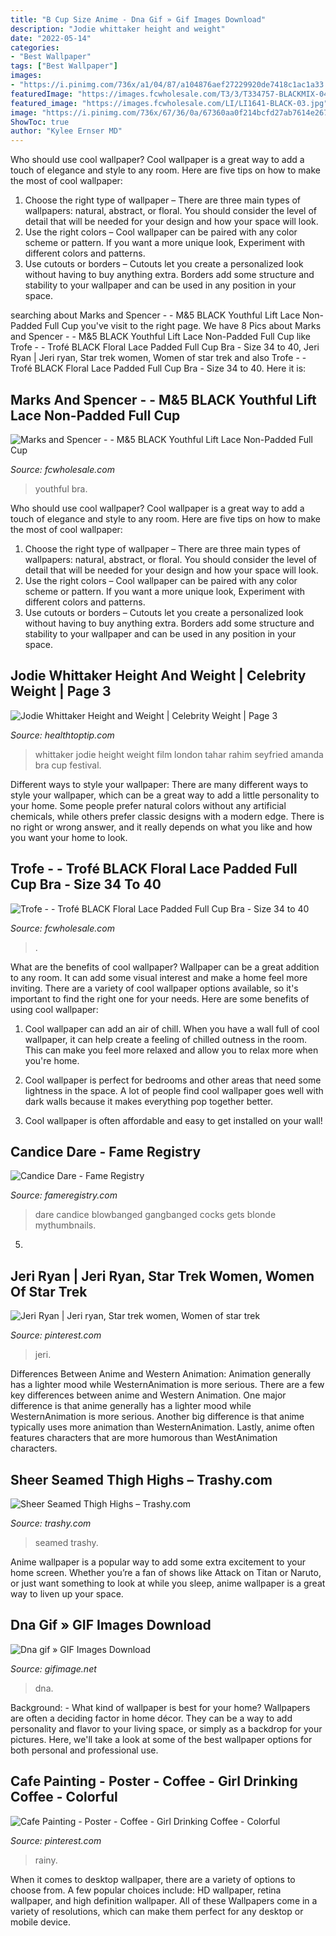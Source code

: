 ```yaml
---
title: "B Cup Size Anime - Dna Gif » Gif Images Download"
description: "Jodie whittaker height and weight"
date: "2022-05-14"
categories:
- "Best Wallpaper"
tags: ["Best Wallpaper"]
images:
- "https://i.pinimg.com/736x/a1/04/87/a104876aef27229920de7418c1ac1a33.jpg"
featuredImage: "https://images.fcwholesale.com/T3/3/T334757-BLACKMIX-04.jpg"
featured_image: "https://images.fcwholesale.com/LI/LI1641-BLACK-03.jpg"
image: "https://i.pinimg.com/736x/67/36/0a/67360aa0f214bcfd27ab7614e267c784.jpg"
ShowToc: true
author: "Kylee Ernser MD"
---
```



Who should use cool wallpaper?
Cool wallpaper is a great way to add a touch of elegance and style to any room. Here are five tips on how to make the most of cool wallpaper: 
1) Choose the right type of wallpaper – There are three main types of wallpapers: natural, abstract, or floral. You should consider the level of detail that will be needed for your design and how your space will look. 
2) Use the right colors – Cool wallpaper can be paired with any color scheme or pattern. If you want a more unique look, Experiment with different colors and patterns. 
3) Use cutouts or borders – Cutouts let you create a personalized look without having to buy anything extra. Borders add some structure and stability to your wallpaper and can be used in any position in your space.

	

		
searching about Marks and Spencer - - M&amp;5 BLACK Youthful Lift Lace Non-Padded Full Cup you've visit to the right page. We have 8 Pics about Marks and Spencer - - M&amp;5 BLACK Youthful Lift Lace Non-Padded Full Cup like Trofe - - Trofé BLACK Floral Lace Padded Full Cup Bra - Size 34 to 40, Jeri Ryan | Jeri ryan, Star trek women, Women of star trek and also Trofe - - Trofé BLACK Floral Lace Padded Full Cup Bra - Size 34 to 40. Here it is:
		
    
## Marks And Spencer - - M&amp;5 BLACK Youthful Lift Lace Non-Padded Full Cup

<img loading=lazy src="https://images.fcwholesale.com/T3/3/T334757-BLACKMIX-04.jpg" onerror="this.onerror=null;this.src='https://tse1.mm.bing.net/th?id=OIP.KBw7kooVUPaPRNVygkirmwHaJ4&amp;pid=15.1';" alt="Marks and Spencer - - M&amp;5 BLACK Youthful Lift Lace Non-Padded Full Cup">

_Source: fcwholesale.com_

>youthful bra. 

	

Who should use cool wallpaper?
Cool wallpaper is a great way to add a touch of elegance and style to any room. Here are five tips on how to make the most of cool wallpaper: 
1) Choose the right type of wallpaper – There are three main types of wallpapers: natural, abstract, or floral. You should consider the level of detail that will be needed for your design and how your space will look. 
2) Use the right colors – Cool wallpaper can be paired with any color scheme or pattern. If you want a more unique look, Experiment with different colors and patterns. 
3) Use cutouts or borders – Cutouts let you create a personalized look without having to buy anything extra. Borders add some structure and stability to your wallpaper and can be used in any position in your space.

    
## Jodie Whittaker Height And Weight | Celebrity Weight | Page 3

<img loading=lazy src="https://healthtoptip.com/wp-content/uploads/2016/03/jodie-whittaker-height-and-weight-3.jpg" onerror="this.onerror=null;this.src='https://tse4.mm.bing.net/th?id=OIP.uhCb-hSVdVLhUklQh3DLQwHaK1&amp;pid=15.1';" alt="Jodie Whittaker Height and Weight | Celebrity Weight | Page 3">

_Source: healthtoptip.com_

>whittaker jodie height weight film london tahar rahim seyfried amanda bra cup festival. 

	

Different ways to style your wallpaper:
There are many different ways to style your wallpaper, which can be a great way to add a little personality to your home. Some people prefer natural colors without any artificial chemicals, while others prefer classic designs with a modern edge. There is no right or wrong answer, and it really depends on what you like and how you want your home to look.

    
## Trofe - - Trofé BLACK Floral Lace Padded Full Cup Bra - Size 34 To 40

<img loading=lazy src="https://images.fcwholesale.com/LI/LI1641-BLACK-03.jpg" onerror="this.onerror=null;this.src='https://tse2.mm.bing.net/th?id=OIP.qCBya1IcDWJ5oFqDBxKbbQHaJ4&amp;pid=15.1';" alt="Trofe - - Trofé BLACK Floral Lace Padded Full Cup Bra - Size 34 to 40">

_Source: fcwholesale.com_

>. 

	

What are the benefits of cool wallpaper?
Wallpaper can be a great addition to any room. It can add some visual interest and make a home feel more inviting. There are a variety of cool wallpaper options available, so it's important to find the right one for your needs. Here are some benefits of using cool wallpaper: 
1. Cool wallpaper can add an air of chill. When you have a wall full of cool wallpaper, it can help create a feeling of chilled outness in the room. This can make you feel more relaxed and allow you to relax more when you're home. 

2. Cool wallpaper is perfect for bedrooms and other areas that need some lightness in the space. A lot of people find cool wallpaper goes well with dark walls because it makes everything pop together better. 

3. Cool wallpaper is often affordable and easy to get installed on your wall!

    
## Candice Dare - Fame Registry

<img loading=lazy src="https://fameregistry.com/wp-content/uploads/2020/10/Candice-Dare.jpg" onerror="this.onerror=null;this.src='https://tse1.mm.bing.net/th?id=OIP.v_c_hKo2FZ0ZRcJuHM57XgHaLH&amp;pid=15.1';" alt="Candice Dare - Fame Registry">

_Source: fameregistry.com_

>dare candice blowbanged gangbanged cocks gets blonde mythumbnails. 

	

5.

    
## Jeri Ryan | Jeri Ryan, Star Trek Women, Women Of Star Trek

<img loading=lazy src="https://i.pinimg.com/736x/a1/04/87/a104876aef27229920de7418c1ac1a33.jpg" onerror="this.onerror=null;this.src='https://tse1.mm.bing.net/th?id=OIP.IbS9SOmMxFSGYZqcnG10CQHaMe&amp;pid=15.1';" alt="Jeri Ryan | Jeri ryan, Star trek women, Women of star trek">

_Source: pinterest.com_

>jeri. 

	

Differences Between Anime and Western Animation: Animation generally has a lighter mood while WesternAnimation is more serious.
There are a few key differences between anime and Western Animation. One major difference is that anime generally has a lighter mood while WesternAnimation is more serious. Another big difference is that anime typically uses more animation than WesternAnimation. Lastly, anime often features characters that are more humorous than WestAnimation characters.

    
## Sheer Seamed Thigh Highs – Trashy.com

<img loading=lazy src="https://cdn.shopify.com/s/files/1/0259/6567/products/find_photo_c1d3d89e-f4ba-49c0-82ca-2ee06c5b83dd.jpeg?v=1456622007" onerror="this.onerror=null;this.src='https://tse2.mm.bing.net/th?id=OIP.GmRe_g4dmpNGaEqJVa9yvwHaLK&amp;pid=15.1';" alt="Sheer Seamed Thigh Highs – Trashy.com">

_Source: trashy.com_

>seamed trashy. 

	

Anime wallpaper is a popular way to add some extra excitement to your home screen. Whether you’re a fan of shows like Attack on Titan or Naruto, or just want something to look at while you sleep, anime wallpaper is a great way to liven up your space.

    
## Dna Gif » GIF Images Download

<img loading=lazy src="https://gifimage.net/wp-content/uploads/2017/07/dna-gif.gif" onerror="this.onerror=null;this.src='https://tse4.mm.bing.net/th?id=OIP.2UAO_DOeCcZMTy7E7MhzsgAAAA&amp;pid=15.1';" alt="Dna gif » GIF Images Download">

_Source: gifimage.net_

>dna. 

	

Background: - What kind of wallpaper is best for your home?
Wallpapers are often a deciding factor in home décor. They can be a way to add personality and flavor to your living space, or simply as a backdrop for your pictures. Here, we'll take a look at some of the best wallpaper options for both personal and professional use.

    
## Cafe Painting - Poster - Coffee - Girl Drinking Coffee - Colorful

<img loading=lazy src="https://i.pinimg.com/736x/67/36/0a/67360aa0f214bcfd27ab7614e267c784.jpg" onerror="this.onerror=null;this.src='https://tse4.mm.bing.net/th?id=OIP._-WEfjdTb98_WHKpybwHSgHaKL&amp;pid=15.1';" alt="Cafe Painting - Poster - Coffee - Girl Drinking Coffee - Colorful">

_Source: pinterest.com_

>rainy. 

	

When it comes to desktop wallpaper, there are a variety of options to choose from. A few popular choices include: HD wallpaper, retina wallpaper, and high definition wallpaper. All of these Wallpapers come in a variety of resolutions, which can make them perfect for any desktop or mobile device. 

